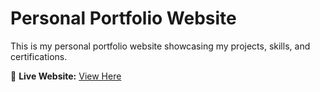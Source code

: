 # Personal Portfolio Website

This is my personal portfolio website showcasing my projects, skills, and certifications.

🔗 **Live Website:** [View Here](https://friendly-semolina-8630da.netlify.app)
